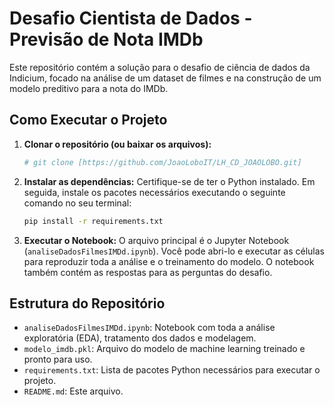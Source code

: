 # Desafio Cientista de Dados - Previsão de Nota IMDb

Este repositório contém a solução para o desafio de ciência de dados da Indicium, focado na análise de um dataset de filmes e na construção de um modelo preditivo para a nota do IMDb.

## Como Executar o Projeto

1.  **Clonar o repositório (ou baixar os arquivos):**
    ```bash
    # git clone [https://github.com/JoaoLoboIT/LH_CD_JOAOLOBO.git]
    ```

2.  **Instalar as dependências:**
    Certifique-se de ter o Python instalado. Em seguida, instale os pacotes necessários executando o seguinte comando no seu terminal:
    ```bash
    pip install -r requirements.txt
    ```

3.  **Executar o Notebook:**
    O arquivo principal é o Jupyter Notebook (`analiseDadosFilmesIMDd.ipynb`). Você pode abri-lo e executar as células para reproduzir toda a análise e o treinamento do modelo. O notebook também contém as respostas para as perguntas do desafio.

## Estrutura do Repositório

* `analiseDadosFilmesIMDd.ipynb`: Notebook com toda a análise exploratória (EDA), tratamento dos dados e modelagem.
* `modelo_imdb.pkl`: Arquivo do modelo de machine learning treinado e pronto para uso.
* `requirements.txt`: Lista de pacotes Python necessários para executar o projeto.
* `README.md`: Este arquivo.

